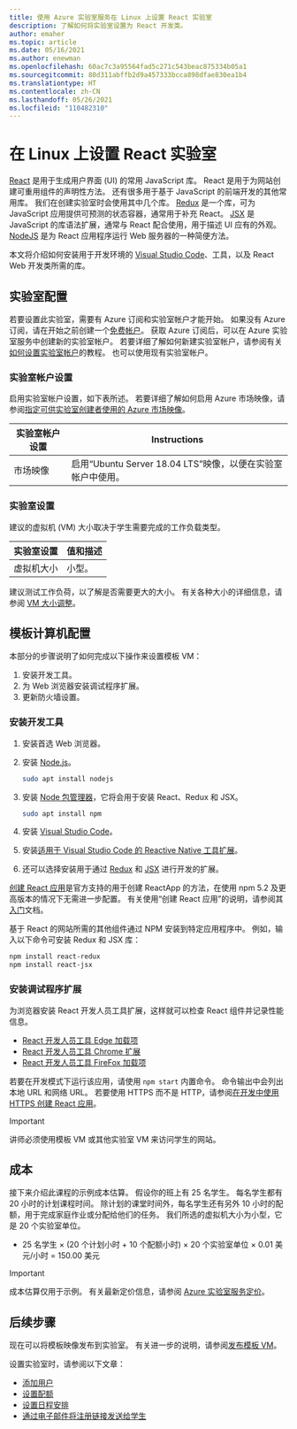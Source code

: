 ```yaml
---
title: 使用 Azure 实验室服务在 Linux 上设置 React 实验室
description: 了解如何将实验室设置为 React 开发类。
author: emaher
ms.topic: article
ms.date: 05/16/2021
ms.author: enewman
ms.openlocfilehash: 60ac7c3a95564fad5c271c543beac875334b05a1
ms.sourcegitcommit: 80d311abffb2d9a457333bcca898dfae830ea1b4
ms.translationtype: HT
ms.contentlocale: zh-CN
ms.lasthandoff: 05/26/2021
ms.locfileid: "110482310"
---
```

# <a name="set-up-lab-for-react-on-linux"></a>在 Linux 上设置 React 实验室

[React](https://reactjs.org/) 是用于生成用户界面 (UI) 的常用 JavaScript 库。 React 是用于为网站创建可重用组件的声明性方法。  还有很多用于基于 JavaScript 的前端开发的其他常用库。  我们在创建实验室时会使用其中几个库。  [Redux](https://redux.js.org/) 是一个库，可为 JavaScript 应用提供可预测的状态容器，通常用于补充 React。 [JSX](https://reactjs.org/docs/introducing-jsx.html) 是 JavaScript 的库语法扩展，通常与 React 配合使用，用于描述 UI 应有的外观。  [NodeJS](https://nodejs.org/) 是为 React 应用程序运行 Web 服务器的一种简便方法。

本文将介绍如何安装用于开发环境的 [Visual Studio Code](https://code.visualstudio.com/)、工具，以及 React Web 开发类所需的库。

## <a name="lab-configuration"></a>实验室配置

若要设置此实验室，需要有 Azure 订阅和实验室帐户才能开始。 如果没有 Azure 订阅，请在开始之前创建一个[免费帐户](https://azure.microsoft.com/free/)。 获取 Azure 订阅后，可以在 Azure 实验室服务中创建新的实验室帐户。 若要详细了解如何新建实验室帐户，请参阅有关[如何设置实验室帐户](./tutorial-setup-lab-account.md)的教程。 也可以使用现有实验室帐户。

### <a name="lab-account-settings"></a>实验室帐户设置

启用实验室帐户设置，如下表所述。 若要详细了解如何启用 Azure 市场映像，请参阅[指定可供实验室创建者使用的 Azure 市场映像](./specify-marketplace-images.md)。

| 实验室帐户设置 | Instructions |
| ----------- | ------------ |  
| 市场映像 | 启用“Ubuntu Server 18.04 LTS”映像，以便在实验室帐户中使用。 |

### <a name="lab-settings"></a>实验室设置

建议的虚拟机 (VM) 大小取决于学生需要完成的工作负载类型。  

| 实验室设置 | 值和描述 |
| ------------ | ------------------ |
| 虚拟机大小 | 小型。|

建议测试工作负荷，以了解是否需要更大的大小。  有关各种大小的详细信息，请参阅 [VM 大小调整](administrator-guide.md#vm-sizing)。

## <a name="template-machine-configuration"></a>模板计算机配置

本部分的步骤说明了如何完成以下操作来设置模板 VM：

1. 安装开发工具。
1. 为 Web 浏览器安装调试程序扩展。
1. 更新防火墙设置。

### <a name="install-development-tools"></a>安装开发工具

1. 安装首选 Web 浏览器。  
1. 安装 [Node.js](https://nodejs.org)。

    ```bash
    sudo apt install nodejs
    ```

1. 安装 [Node 包管理器](https://www.npmjs.com/)，它将会用于安装 React、Redux 和 JSX。

    ```bash
    sudo apt install npm
    ```

1. 安装 [Visual Studio Code](https://code.visualstudio.com/docs/setup/linux)。
1. 安装[适用于 Visual Studio Code 的 Reactive Native 工具扩展](https://marketplace.visualstudio.com/items?itemName=msjsdiag.vscode-react-native)。
1. 还可以选择安装用于通过 [Redux](https://marketplace.visualstudio.com/search?term=Redux&target=VSCode&category=All%20categories&sortBy=Relevance) 和 [JSX](https://marketplace.visualstudio.com/search?term=JSX&target=VSCode&category=All%20categories&sortBy=Relevance) 进行开发的扩展。

[创建 React 应用](https://create-react-app.dev/)是官方支持的用于创建 ReactApp 的方法，在使用 npm 5.2 及更高版本的情况下无需进一步配置。  有关使用“创建 React 应用”的说明，请参阅其[入门](https://create-react-app.dev/docs/getting-started)文档。

基于 React 的网站所需的其他组件通过 NPM 安装到特定应用程序中。 例如，输入以下命令可安装 Redux 和 JSX 库：

```bash
npm install react-redux
npm install react-jsx
```

### <a name="install-debugger-extensions"></a>安装调试程序扩展

为浏览器安装 React 开发人员工具扩展，这样就可以检查 React 组件并记录性能信息。  

- [React 开发人员工具 Edge 加载项](https://microsoftedge.microsoft.com/addons/detail/react-developer-tools/gpphkfbcpidddadnkolkpfckpihlkkil)
- [React 开发人员工具 Chrome 扩展](https://chrome.google.com/webstore/detail/react-developer-tools/fmkadmapgofadopljbjfkapdkoienihi)
- [React 开发人员工具 FireFox 加载项](https://addons.mozilla.org/firefox/addon/react-devtools/)

若要在开发模式下运行该应用，请使用 `npm start` 内置命令。  命令输出中会列出本地 URL 和网络 URL。  若要使用 HTTPS 而不是 HTTP，请参阅[在开发中使用 HTTPS 创建 React 应用](https://create-react-app.dev/docs/using-https-in-development)。

>[!IMPORTANT]
>讲师必须使用模板 VM 或其他实验室 VM 来访问学生的网站。

## <a name="cost"></a>成本

接下来介绍此课程的示例成本估算。  假设你的班上有 25 名学生。 每名学生都有 20 小时的计划课程时间。  除计划的课堂时间外，每名学生还有另外 10 小时的配额，用于完成家庭作业或分配给他们的任务。  我们所选的虚拟机大小为小型，它是 20 个实验室单位。

- 25 名学生 &times; (20 个计划小时 + 10 个配额小时) &times; 20 个实验室单位 &times; 0.01 美元/小时 = 150.00 美元

> [!IMPORTANT]
> 成本估算仅用于示例。  有关最新定价信息，请参阅 [Azure 实验室服务定价](https://azure.microsoft.com/pricing/details/lab-services/)。

## <a name="next-steps"></a>后续步骤

现在可以将模板映像发布到实验室。 有关进一步的说明，请参阅[发布模板 VM](how-to-create-manage-template.md#publish-the-template-vm)。

设置实验室时，请参阅以下文章：

- [添加用户](tutorial-setup-classroom-lab.md#add-users-to-the-lab)
- [设置配额](how-to-configure-student-usage.md#set-quotas-for-users)
- [设置日程安排](tutorial-setup-classroom-lab.md#set-a-schedule-for-the-lab)
- [通过电子邮件将注册链接发送给学生](how-to-configure-student-usage.md#send-invitations-to-users)
